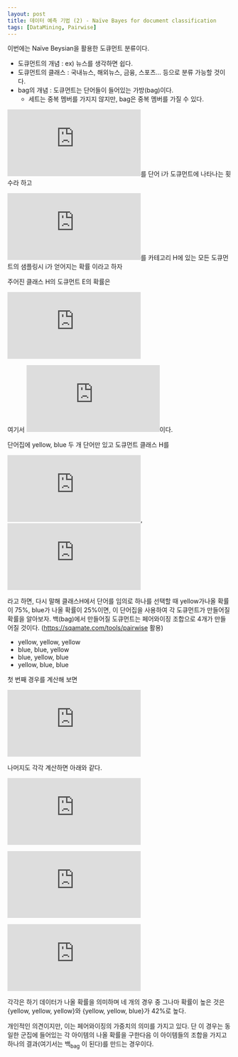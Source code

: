 ```yaml
---
layout: post
title: 데이터 예측 기법 (2) - Naïve Bayes for document classification  
tags: [DataMining, Pairwise] 
---
```




이번에는 Naïve Beysian을 활용한 도큐먼트 분류이다. 

* 도큐먼트의 개념 : ex) 뉴스를 생각하면 쉽다. 
* 도큐먼트의 클래스 : 국내뉴스, 해외뉴스, 금융, 스포츠... 등으로 분류 가능할 것이다. 
* bag의 개념 : 도큐먼트는 단어들이 들어있는 가방(bag)이다. 
  * 세트는 중복 멤버를 가지지 않지만, bag은 중복 멤버를 가질 수 있다. 



![](https://latex.codecogs.com/gif.latex?n_1%2Cn_2....n_k)를 단어 i가 도큐먼트에 나타나는 횟수라 하고

![](https://latex.codecogs.com/gif.latex?P_1%2C%20P_2...P_k)를 카테고리 H에 있는 모든 도큐먼트의 샘플링시 i가 얻어지는 확률 이라고 하자

주어진 클래스 H의 도큐먼트 E의  확률은 

![](https://latex.codecogs.com/gif.latex?P%28E%7CH%29%20%3D%20N%21%20%5Ctimes%20%5Cprod_%7Bi%3D1%7D%5E%7Bk%7D%5Cfrac%7BP%5E%7Bn_i%7D_i%7D%7Bn%21%7D)

여기서 ![](https://latex.codecogs.com/gif.latex?N%20%3D%20n_1&plus;n_2...&plus;n_k)이다. 

단어집에 yellow, blue 두 개 단어만 있고 도큐먼트 클래스 H를

 ![](https://latex.codecogs.com/gif.latex?P%28yellow%7CH%29%3D75%25), ![](https://latex.codecogs.com/gif.latex?P%28blue%7CH%29%3D25%25) 

라고 하면, 다시 말해 클래스H에서 단어를 임의로 하나를 선택할 때 yellow가나올 확률이 75%, blue가 나올 확률이 25%이면, 이 단어집을 사용하여 각 도큐먼트가 만들어질 확률을 알아보자. 백(bag)에서 만들어질 도큐먼트는 페어와이징 조합으로 4개가 만들어질 것이다. (https://sqamate.com/tools/pairwise 활용)

* yellow, yellow, yellow
* blue, blue, yellow
* blue, yellow, blue
* yellow, blue, blue

첫 번째 경우를 계산해 보면

![](https://latex.codecogs.com/gif.latex?P%28%5Cleft%20%5C%7Byellow%5C%3A%20yellow%5C%3A%20yellow%20%5Cright%20%5C%7D%7CH%29%3D3%21%20%5Ctimes%20%5Cfrac%7B0.75%5E3%7D%7B3%21%7D%20%5Ctimes%20%5Cfrac%7B0.25%5E0%7D%7B0%21%7D%3D%5Cfrac%7B27%7D%7B64%7D)

나머지도 각각 계산하면 아래와 같다. 

![](https://latex.codecogs.com/gif.latex?P%28%5Cleft%20%5C%7Bblue%5C%3A%20blue%5C%3A%20blue%20%5Cright%20%5C%7D%7CH%29%3D%5Cfrac%7B1%7D%7B64%7D)

![](https://latex.codecogs.com/gif.latex?P%28%5Cleft%20%5C%7Byellow%5C%3A%20yellow%5C%3A%20blue%20%5Cright%20%5C%7D%7CH%29%3D%5Cfrac%7B27%7D%7B64%7D)

![](https://latex.codecogs.com/gif.latex?P%28%5Cleft%20%5C%7Byellow%5C%3A%20blue%5C%3A%20blue%20%5Cright%20%5C%7D%7CH%29%3D%5Cfrac%7B9%7D%7B64%7D)

각각은 하기 데이터가 나올 확률을 의미하며 네 개의 경우 중 그나마 확률이 높은 것은 {yellow, yellow, yellow}와 {yellow, yellow, blue}가 42%로 높다. 



개인적인 의견이지만, 이는 페어와이징의 가중치의 의미를 가지고 있다. 단 이 경우는 동일한 군집에 들어있는 각 아이템의 나올 확률을 구한다음 이 아이템들의 조합을 가지고 하나의 결과(여기서는 백<sub>bag</sub> 이 된다)를 만드는 경우이다. 

 
